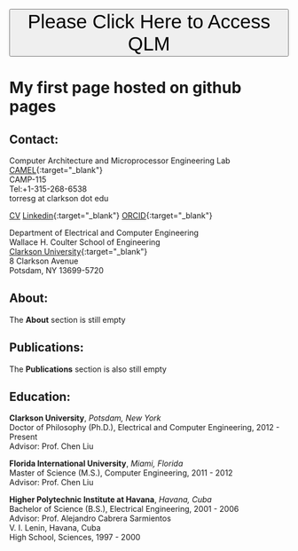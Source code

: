 <script>
    function clickCounter() {
        if (typeof (Storage) !== "undefined") {
            if (localStorage.clickcount) {
                localStorage.clickcount = Number(localStorage.clickcount) + 1;
            } else {
                localStorage.clickcount = 1;
            }
            document.getElementById("result").innerHTML = localStorage.clickcount;
        } else {
            document.getElementById("result").innerHTML = "Sorry, your browser does not support web storage...";
        }
window.location = 'http://www.google.com';
    }
</script>

<button onclick="clickCounter();"><span style="font-size:35px;" font face="Face"> Please Click Here to Access QLM </span>
</button>


# My first page hosted on github pages

## Contact:
Computer Architecture and Microprocessor Engineering Lab [CAMEL](http://camel.clarkson.edu){:target="_blank"}  
CAMP-115  
Tel:+1-315-268-6538  
torresg at clarkson dot edu  

[CV](https://people.clarkson.edu/~torresg/vitae/Gildo_Torres_CV.pdf)   [Linkedin](https://www.linkedin.com/in/floating-point){:target="_blank"}  [ORCID](http://orcid.org/0000-0001-5758-4842){:target="_blank"}

Department of Electrical and Computer Engineering  
Wallace H. Coulter School of Engineering  
[Clarkson University](https://www.clarkson.edu){:target="_blank"}  
8 Clarkson Avenue  
Potsdam, NY 13699-5720  

## About:
The **About** section is still empty

## Publications: 
The **Publications** section is also still empty

## Education: 
**Clarkson University**, *Potsdam, New York*  
Doctor of Philosophy (Ph.D.), Electrical and Computer Engineering, 2012 - Present  
Advisor: Prof. Chen Liu  

**Florida International University**, *Miami, Florida*  
Master of Science (M.S.), Computer Engineering, 2011 - 2012  
Advisor: Prof. Chen Liu  

**Higher Polytechnic Institute at Havana**, *Havana, Cuba*  
Bachelor of Science (B.S.), Electrical Engineering, 2001 - 2006  
Advisor: Prof. Alejandro Cabrera Sarmientos  
V. I. Lenin, Havana, Cuba  
High School, Sciences, 1997 - 2000

